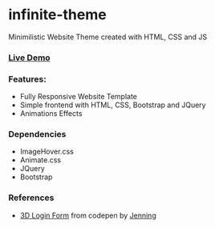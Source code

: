 # infinite-theme
Minimilistic Website Theme created with HTML, CSS and JS

### [Live Demo]("https://tarun-bisht.github.io/infinite-theme/")

### Features:
- Fully Responsive Website Template
- Simple frontend with HTML, CSS, Bootstrap and JQuery
- Animations Effects

### Dependencies
- ImageHover.css
- Animate.css
- JQuery
- Bootstrap

### References
- [3D Login Form](https://codepen.io/jenning/pen/RVRYeb) from codepen by [Jenning](https://codepen.io/jenning)
